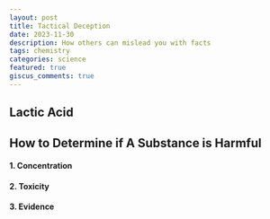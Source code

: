```yaml
---
layout: post
title: Tactical Deception
date: 2023-11-30
description: How others can mislead you with facts
tags: chemistry
categories: science
featured: true
giscus_comments: true
---
```


## Lactic Acid



## How to Determine if A Substance is Harmful

#### 1. Concentration

#### 2. Toxicity

#### 3. Evidence

